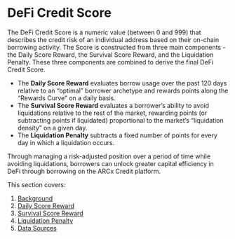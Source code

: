 # DeFi Credit Score

The DeFi Credit Score is a numeric value (between 0 and 999) that describes the credit risk of an individual address based on their on-chain borrowing activity. The Score is constructed from three main components - the Daily Score Reward, the Survival Score Reward, and the Liquidation Penalty. These three components are combined to derive the final DeFi Credit Score.

* The **Daily Score Reward** evaluates borrow usage over the past 120 days relative to an “optimal” borrower archetype and rewards points along the “Rewards Curve” on a daily basis.
* The **Survival Score Reward** evaluates a borrower’s ability to avoid liquidations relative to the rest of the market, rewarding points (or subtracting points if liquidated) proportional to the market’s “liquidation density” on a given day.
* The **Liquidation Penalty** subtracts a fixed number of points for every day in which a liquidation occurs.

Through managing a risk-adjusted position over a period of time while avoiding liquidations, borrowers can unlock greater capital efficiency in DeFi through borrowing on the ARCx Credit platform.

This section covers:

1. [Background](background.md)
2. [Daily Score Reward](daily-score-reward.md)
3. [Survival Score Reward](survival-score-reward.md)
4. [Liquidation Penalty](liquidation-penalty.md)
5. [Data Sources](data-sources.md)
